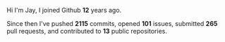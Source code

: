 Hi I'm Jay, I joined Github **12** years ago.

Since then I've pushed **2115** commits, opened **101** issues, submitted **265** pull requests, and contributed to **13** public repositories.
